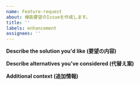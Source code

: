 ```yaml
---
name: Feature-request
about: 機能要望のIssueを作成します。
title: ''
labels: enhancement
assignees: ''
---
```


**Describe the solution you'd like (要望の内容)**

**Describe alternatives you've considered (代替え案)**

**Additional context (追加情報)**
